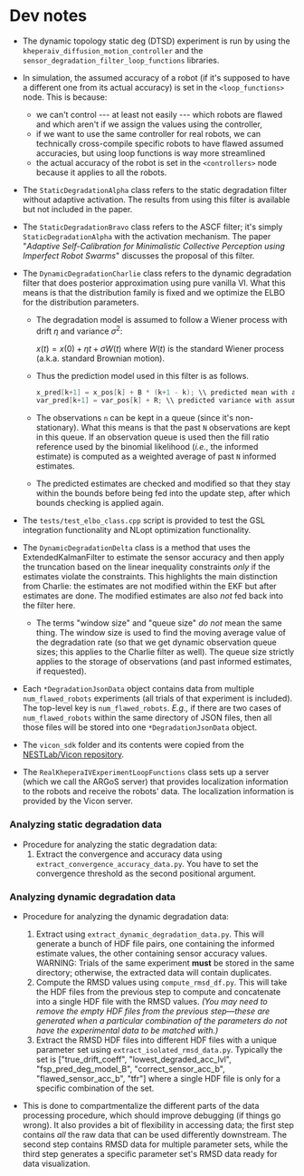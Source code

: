 # Dev notes
- The dynamic topology static deg (DTSD) experiment is run by using the `kheperaiv_diffusion_motion_controller` and the `sensor_degradation_filter_loop_functions` libraries.
- In simulation, the assumed accuracy of a robot (if it's supposed to have a different one from its actual accuracy) is set in the `<loop_functions>` node. This is because:
    - we can't control --- at least not easily --- which robots are flawed and which aren't if we assign the values using the controller,
    - if we want to use the same controller for real robots, we can technically cross-compile specific robots to have flawed assumed accuracies, but using loop functions is way more streamlined
    - the actual accuracy of the robot is set in the `<controllers>` node because it applies to all the robots.

- The `StaticDegradationAlpha` class refers to the static degradation filter without adaptive activation. The results from using this filter is available but not included in the paper.
- The `StaticDegradationBravo` class refers to the ASCF filter; it's simply `StaticDegradationAlpha` with the activation mechanism. The paper "_Adaptive Self-Calibration for Minimalistic Collective Perception using Imperfect Robot Swarms_" discusses the proposal of this filter.
- The `DynamicDegradationCharlie` class refers to the dynamic degradation filter that does posterior approximation using pure vanilla VI. What this means is that the distribution family is fixed and we optimize the ELBO for the distribution parameters.
    - The degradation model is assumed to follow a Wiener process with drift $\eta$ and variance $\sigma^2$:

        $x(t) = x(0) + \eta t + \sigma W(t)$ where $W(t)$ is the standard Wiener process (a.k.a. standard Brownian motion).

    - Thus the prediction model used in this filter is as follows.

        ```cpp
        x_pred[k+1] = x_pos[k] + B * (k+1 - k); \\ predicted mean with assumed drift of B
        var_pred[k+1] = var_pos[k] + R; \\ predicted variance with assumed diffusion variance of R
        ```
    - The observations `n` can be kept in a queue (since it's non-stationary). What this means is that the past `N` observations are kept in this queue. If an observation queue is used then the fill ratio reference used by the binomial likelihood (_i.e._, the informed estimate) is computed as a weighted average of past `N` informed estimates.
    - The predicted estimates are checked and modified so that they stay within the bounds before being fed into the update step, after which bounds checking is applied again.

- The `tests/test_elbo_class.cpp` script is provided to test the GSL integration functionality and NLopt optimization functionality.

- The `DynamicDegradationDelta` class is a method that uses the ExtendedKalmanFilter to estimate the sensor accuracy and then apply the truncation based on the linear inequality constraints _only_ if the estimates violate the constraints. This highlights the main distinction from Charlie: the estimates are not modified within the EKF but after estimates are done. The modified estimates are also _not_ fed back into the filter here.
    - The terms "window size" and "queue size" _do not_ mean the same thing. The window size is used to find the moving average value of the degradation rate (so that we get dynamic observation queue sizes; this applies to the Charlie filter as well). The queue size strictly applies to the storage of observations (and past informed estimates, if requested).

- Each `*DegradationJsonData` object contains data from multiple `num_flawed_robots` experiments (all trials of that experiment is included). The top-level key is `num_flawed_robots`. _E.g.,_ if there are two cases of `num_flawed_robots` within the same directory of JSON files, then all those files will be stored into one `*DegradationJsonData` object.

- The `vicon_sdk` folder and its contents were copied from the [NESTLab/Vicon repository](https://github.com/NESTLab/Vicon/tree/38ca8d7b52a7a727e8d37c2fb49c1b2058a8ead7/vicon_sdk/Linux64).

- The `RealKheperaIVExperimentLoopFunctions` class sets up a server (which we call the ARGoS server) that provides localization information to the robots and receive the robots' data. The localization information is provided by the Vicon server.

### Analyzing static degradation data
- Procedure for analyzing the static degradation data:
    1. Extract the convergence and accuracy data using `extract_convergence_accuracy_data.py`. You have to set the convergence threshold as the second positional argument.

### Analyzing dynamic degradation data
- Procedure for analyzing the dynamic degradation data:
    1. Extract using `extract_dynamic_degradation_data.py`. This will generate a bunch of HDF file pairs, one containing the informed estimate values, the other containing sensor accuracy values. WARNING: Trials of the same experiment **must** be stored in the same directory; otherwise, the extracted data will contain duplicates.
    2. Compute the RMSD values using `compute_rmsd_df.py`. This will take the HDF files from the previous step to compute and concatenate into a single HDF file with the RMSD values. _(You may need to remove the empty HDF files from the previous step&mdash;these are generated when a particular combination of the parameters do not have the experimental data to be matched with.)_
    3. Extract the RMSD HDF files into different HDF files with a unique parameter set using `extract_isolated_rmsd_data.py`. Typically the set is ["true_drift_coeff", "lowest_degraded_acc_lvl", "fsp_pred_deg_model_B", "correct_sensor_acc_b", "flawed_sensor_acc_b", "tfr"] where a single HDF file is only for a specific combination of the set.

- This is done to compartmentalize the different parts of the data processing procedure, which should improve debugging (if things go wrong). It also provides a bit of flexibility in accessing data; the first step contains *all* the raw data that can be used differently downstream. The second step contains RMSD data for multiple parameter sets, while the third step generates a specific parameter set's RMSD data ready for data visualization.